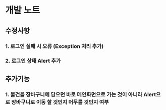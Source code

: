 # 개발 노트
## 수정사항
### 1. 로그인 실패 시 오류 (Exception 처리 추가)
### 2. 로그인 상태 Alert 추가

## 추가기능
### 1. 물건을 장바구니에 담으면 바로 메인화면으로 가는 것이 아니라 Alert으로 장바구니로 이동 할 것인지 머무를 것인지 여부

